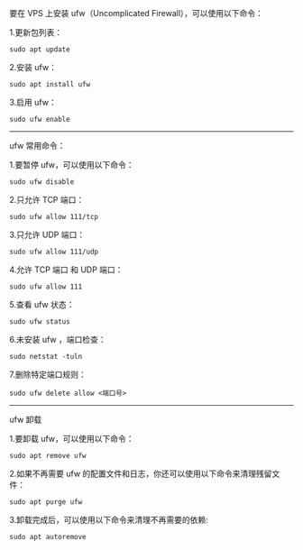 要在 VPS 上安装 ufw（Uncomplicated Firewall），可以使用以下命令：

1.更新包列表：
````
sudo apt update
````

2.安装 ufw：
````
sudo apt install ufw
````

3.启用 ufw：
````
sudo ufw enable
````

--------------------------------------------------------------------

ufw 常用命令：

1.要暂停 ufw，可以使用以下命令：
````
sudo ufw disable
````

2.只允许 TCP 端口：
````
sudo ufw allow 111/tcp
````

3.只允许 UDP 端口：
````
sudo ufw allow 111/udp
````

4.允许 TCP 端口 和 UDP 端口：
````
sudo ufw allow 111
````

5.查看 ufw 状态：
````
sudo ufw status
````

6.未安装 ufw ，端口检查：
````
sudo netstat -tuln
````

7.删除特定端口规则：
````
sudo ufw delete allow <端口号>
````

-------------------------------------------------------------------------

ufw 卸载

1.要卸载 ufw，可以使用以下命令：
````
sudo apt remove ufw
````

2.如果不再需要 ufw 的配置文件和日志，你还可以使用以下命令来清理残留文件：
````
sudo apt purge ufw
````

3.卸载完成后，可以使用以下命令来清理不再需要的依赖:
````
sudo apt autoremove
````
